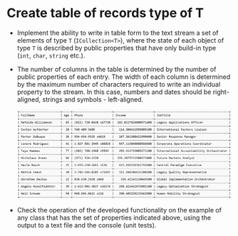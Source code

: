 # Create table of records type of T

- Implement the ability to write in table form to the text stream a set of elements of type `T` (`ICollection<T>`), where the state of each object of type `T` is described by public properties that have only build-in type (`int`, `char`, `string` etc.).
- The number of columns in the table is determined by the number of public properties of each entry. The width of each column is determined by the maximum number of characters required to write an individual property to the stream. In this case, numbers and dates should be right-aligned, strings and symbols - left-aligned.


    ![](/TableRecords.png)


- Check the operation of the developed functionality on the example of any class that has the set of properties indicated above, using the output to a text file and the console (unit tests).
